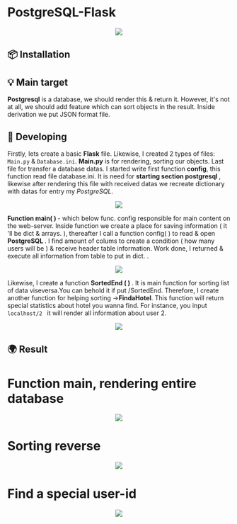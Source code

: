 # PostgreSQL-Flask
<p align="center">
  <img src="https://media.giphy.com/media/l1J9RvTMj524KBkac/giphy.gif">
</p>
<h2> 📦 Installation </h2>
<p>  </p>
<h2> 💡 Main target </h2>
<p> <b>Postgresql</b> is a database, we should render this & return it. However, it's not at all, we should add feature which can sort objects in the result. Inside derivation we put JSON format file. </p>
<h2> 📩 Developing </h2>
<p> Firstly, lets create a basic <b>Flask</b> file. Likewise, I created 2 types of files: <code>Main.py</code> & <code>Database.ini</code>.   <b>Main.py</b> is for rendering, sorting our objects. Last file for transfer a database datas. I started write first function <b>config</b>, this function read file database.ini. It is need for <b> starting section postgresql </b>, likewise after rendering this file with received datas we recreate dictionary with datas for entry my <i> PostgreSQL</i>.</p>
<p align="center">
  <img src="https://sun9-61.userapi.com/impg/9gcrTyl9eIp0LWyZNv4f9QhHAy1d89uef0Ms6w/eLsfeCpiD7w.jpg?size=1280x784&quality=96&sign=847254a2f836b56de4d85e2ce5cc9727&type=album">
</p>
<p><b> Function main( ) </b>- which below func. config responsible for main content on the web-server. Inside function we create a place for saving information ( it 'll be dict & arrays. ), thereafter I call a function config( ) to read & open <b> PostgreSQL </b>. I find amount of colums to create a condition ( how many users will be ) & receive header table information. Work done, I returned & execute all information from table to put in dict. . </p>
<p align="center">
  <img src="https://sun9-35.userapi.com/impg/0XPUiIBUqwE6gakydfqn1gGDJAvrn-yHt6xHgw/PZoCOCH_eZE.jpg?size=1280x720&quality=96&sign=0cfab295d3a20a0ef8ab79cd660ceabf&type=album">
</p>
<p> Likewise, I create a function <b> SortedEnd ( ) </b>. It is main function for sorting list of data viseversa.You can behold it if put /SortedEnd. Therefore, I create another function for helping sorting -><b>FindaHotel</b>. This function will return special statistics about hotel you wanna find. For instance, you input <code> localhost/2 </code> it will render all information about user 2.</p>
<p align="center">
  <img src="https://sun9-23.userapi.com/impg/FnYaip2FHxoVwaXwbMQnOArJqJRoSlFzOAig9A/DBtZ3N4SCtw.jpg?size=676x410&quality=96&sign=6cc9c470b53f6ed392812ed3b657d83f&type=album">
</p>
<h2> 🌍 Result </h2>
<h1> Function main, rendering entire database </h1>
<p align="center">
  <img src="https://sun9-55.userapi.com/impg/bpzLDqYut3F51yTnrTw6QGSERDZRiSQYdL0qpw/-NO1IV0MqI0.jpg?size=1280x276&quality=95&sign=aa6ec916bd4f7f7e030b02e8cb785095&type=album">
</p>
<h1> Sorting reverse </h1>
<p align="center">
  <img src="https://sun9-28.userapi.com/impg/qBCsxVdjC9QOrHjXCz-Ph2KO7ehP73B7WDoreg/6qd0CYrAdwE.jpg?size=952x58&quality=96&sign=0ad84c8ed1ecf02303747e053a05ef1f&type=album">
</p>
<h1> Find a special user-id </h1>
<p align="center">
  <img src="https://sun9-46.userapi.com/impg/hIKL4k8wdvUzXO0DUAsJ3Ze0yjq9PHuPdwJwZw/S2x7YmmjHDM.jpg?size=1280x83&quality=95&sign=4630673b09fe60486fc5bc4428f0a7ea&type=album">
</p>
